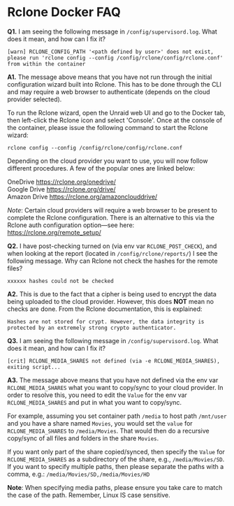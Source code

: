 # **Rclone Docker FAQ**

**Q1.** I am seeing the following message in `/config/supervisord.log`. What does it mean, and how can I fix it?

```
[warn] RCLONE_CONFIG_PATH '<path defined by user>' does not exist, please run 'rclone config --config /config/rclone/config/rclone.conf' from within the container
```

**A1.** The message above means that you have not run through the initial configuration wizard built into Rclone. This has to be done through the CLI and may require a web browser to authenticate (depends on the cloud provider selected).

To run the Rclone wizard, open the Unraid web UI and go to the Docker tab, then left-click the Rclone icon and select 'Console'. Once at the console of the container, please issue the following command to start the Rclone wizard:

```
rclone config --config /config/rclone/config/rclone.conf
```

Depending on the cloud provider you want to use, you will now follow different procedures. A few of the popular ones are linked below:

OneDrive        https://rclone.org/onedrive/<br>
Google Drive    https://rclone.org/drive/<br>
Amazon Drive    https://rclone.org/amazonclouddrive/<br>

*Note*: Certain cloud providers will require a web browser to be present to complete the Rclone configuration. There is an alternative to this via the Rclone auth configuration option—see here: https://rclone.org/remote_setup/

**Q2.** I have post-checking turned on (via env var `RCLONE_POST_CHECK`), and when looking at the report (located in `/config/rclone/reports/`) I see the following message. Why can Rclone not check the hashes for the remote files?

```
xxxxxx hashes could not be checked
```

**A2.** This is due to the fact that a cipher is being used to encrypt the data being uploaded to the cloud provider. However, this does **NOT** mean no checks are done. From the Rclone documentation, this is explained:

```
Hashes are not stored for crypt. However, the data integrity is protected by an extremely strong crypto authenticator.
```

**Q3.** I am seeing the following message in `/config/supervisord.log`. What does it mean, and how can I fix it?

```
[crit] RCLONE_MEDIA_SHARES not defined (via -e RCLONE_MEDIA_SHARES), exiting script...
```

**A3.** The message above means that you have not defined via the env var `RCLONE_MEDIA_SHARES` what you want to copy/sync to your cloud provider. In order to resolve this, you need to edit the `Value` for the env var `RCLONE_MEDIA_SHARES` and put in what you want to copy/sync.

For example, assuming you set container path `/media` to host path `/mnt/user` and you have a share named `Movies`, you would set the `value` for `RCLONE_MEDIA_SHARES` to `/media/Movies`. That would then do a recursive copy/sync of all files and folders in the share `Movies`.

If you want only part of the share copied/synced, then specify the `Value` for `RCLONE_MEDIA_SHARES` as a subdirectory of the share, e.g., `/media/Movies/SD`. If you want to specify multiple paths, then please separate the paths with a comma, e.g.: `/media/Movies/SD,/media/Movies/HD`

**Note**: When specifying media paths, please ensure you take care to match the case of the path. Remember, Linux IS case sensitive.